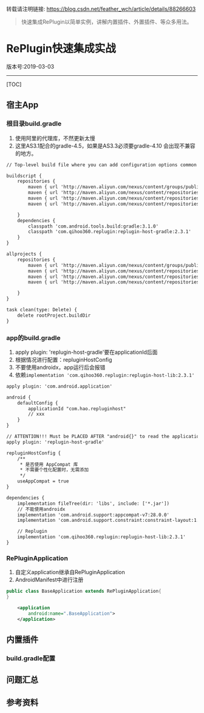 转载请注明链接: https://blog.csdn.net/feather_wch/article/details/88266603

> 快速集成RePlugin以简单实例，讲解内置插件、外置插件、等众多用法。

# RePlugin快速集成实战

版本号:2019-03-03

---

[TOC]

## 宿主App

### 根目录build.gradle

1. 使用阿里的代理库，不然更新太慢
1. 这里AS3.1配合的gradle-4.5，如果是AS3.3必须要gradle-4.10 会出现不兼容的地方。
```xml
// Top-level build file where you can add configuration options common to all sub-projects/modules.

buildscript {
    repositories {
        maven { url 'http://maven.aliyun.com/nexus/content/groups/public/' }
        maven { url 'http://maven.aliyun.com/nexus/content/repositories/jcenter' }
        maven { url 'http://maven.aliyun.com/nexus/content/repositories/google' }
        maven { url 'http://maven.aliyun.com/nexus/content/repositories/gradle-plugin' }

    }
    dependencies {
        classpath 'com.android.tools.build:gradle:3.1.0'
        classpath 'com.qihoo360.replugin:replugin-host-gradle:2.3.1'
    }
}

allprojects {
    repositories {
        maven { url 'http://maven.aliyun.com/nexus/content/groups/public/' }
        maven { url 'http://maven.aliyun.com/nexus/content/repositories/jcenter' }
        maven { url 'http://maven.aliyun.com/nexus/content/repositories/google' }
        maven { url 'http://maven.aliyun.com/nexus/content/repositories/gradle-plugin' }

    }
}

task clean(type: Delete) {
    delete rootProject.buildDir
}

```

### app的build.gradle


1. apply plugin: 'replugin-host-gradle'要在applicationId后面
2. 根据情况进行配置：repluginHostConfig
3. 不要使用androidx，app运行后会报错
4. 依赖`implementation 'com.qihoo360.replugin:replugin-host-lib:2.3.1'`
```xml
apply plugin: 'com.android.application'

android {
    defaultConfig {
        applicationId "com.hao.repluginhost"
        // xxx
    }
}

// ATTENTION!!! Must be PLACED AFTER "android{}" to read the applicationId
apply plugin: 'replugin-host-gradle'

repluginHostConfig {
    /**
     * 是否使用 AppCompat 库
     * 不需要个性化配置时，无需添加
     */
    useAppCompat = true
}

dependencies {
    implementation fileTree(dir: 'libs', include: ['*.jar'])
    // 不能使用androidx
    implementation 'com.android.support:appcompat-v7:28.0.0'
    implementation 'com.android.support.constraint:constraint-layout:1.1.3'

    // Replugin
    implementation 'com.qihoo360.replugin:replugin-host-lib:2.3.1'
}


```

### RePluginApplication

1. 自定义application继承自RePluginApplication
2. AndroidManifest中进行注册
```java
public class BaseApplication extends RePluginApplication{
}
```
```xml
    <application
        android:name=".BaseApplication">
    </application>
```

## 内置插件

### build.gradle配置


## 问题汇总

## 参考资料
